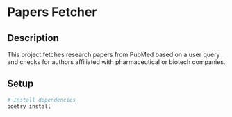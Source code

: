 # Papers Fetcher

## Description

This project fetches research papers from PubMed based on a user query and checks for authors affiliated with pharmaceutical or biotech companies.

## Setup

```bash
# Install dependencies
poetry install
```
